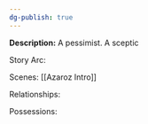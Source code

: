 ```yaml
---
dg-publish: true
---
```

**Description:**
A pessimist. A sceptic

Story Arc:

Scenes:
[[Azaroz Intro]]

Relationships:

Possessions: